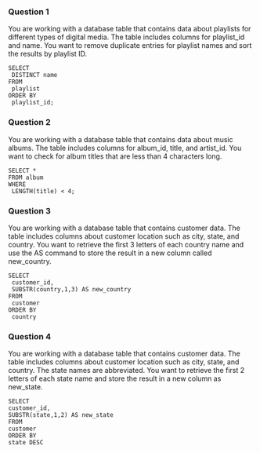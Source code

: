 ### Question 1
You are working with a database table that contains data about playlists for different types of digital media. 
The table includes columns for playlist_id and name. 
You want to remove duplicate entries for playlist names and sort the results by playlist ID. 
```
SELECT 
 DISTINCT name
FROM
 playlist
ORDER BY
 playlist_id;
```

### Question 2
You are working with a database table that contains data about music albums. 
The table includes columns for album_id, title, and artist_id. 
You want to check for album titles that are less than 4 characters long. 
```
SELECT *
FROM album
WHERE
 LENGTH(title) < 4;
```
### Question 3
You are working with a database table that contains customer data. 
The table includes columns about customer location such as city, state, and country. 
You want to retrieve the first 3 letters of each country name and use the AS command to store the result in a new column called new_country. 
```
SELECT 
 customer_id,
 SUBSTR(country,1,3) AS new_country
FROM
 customer
ORDER BY
 country
```

### Question 4
You are working with a database table that contains customer data. 
The table includes columns about customer location such as city, state, and country. The state names are abbreviated. 
You want to retrieve the first 2 letters of each state name and store the result in a new column as new_state. 
```
SELECT
customer_id,
SUBSTR(state,1,2) AS new_state
FROM
customer
ORDER BY
state DESC
```
